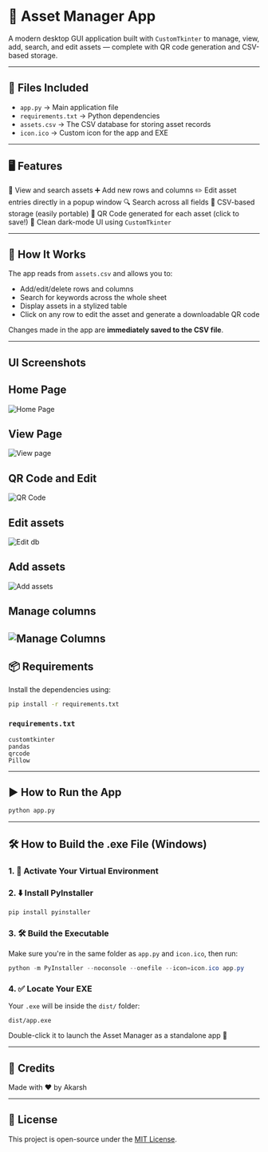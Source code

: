 # 💼 Asset Manager App

A modern desktop GUI application built with `CustomTkinter` to manage, view, add, search, and edit assets — complete with QR code generation and CSV-based storage.

---

## 📁 Files Included

- `app.py` → Main application file  
- `requirements.txt` → Python dependencies  
- `assets.csv` → The CSV database for storing asset records   
- `icon.ico` → Custom icon for the app and EXE

---

## 🖥️ Features
📂 View and search assets
➕ Add new rows and columns
✏️ Edit asset entries directly in a popup window
🔍 Search across all fields
🔐 CSV-based storage (easily portable)
🔄 QR Code generated for each asset (click to save!)
🌙 Clean dark-mode UI using `CustomTkinter`

---
## 🧠 How It Works

The app reads from `assets.csv` and allows you to:

* Add/edit/delete rows and columns
* Search for keywords across the whole sheet
* Display assets in a stylized table
* Click on any row to edit the asset and generate a downloadable QR code

Changes made in the app are **immediately saved to the CSV file**.

---

## UI Screenshots

## Home Page
![Home Page](homepage.png)

## View Page
![View page](view.png)

## QR Code and Edit
![QR Code](qrcode.png)

## Edit assets
![Edit db](add.png)

## Add assets
![Add assets](addassets.png)

## Manage columns
![Manage Columns](managecolumns.png)
---
## 📦 Requirements

Install the dependencies using:

```bash
pip install -r requirements.txt
````

### `requirements.txt`

```text
customtkinter
pandas
qrcode
Pillow
```

---

## ▶️ How to Run the App

```bash
python app.py
```

---

## 🛠️ How to Build the .exe File (Windows)

### 1. 🔄 Activate Your Virtual Environment

### 2. ⬇️ Install PyInstaller

```powershell
pip install pyinstaller
```

### 3. 🛠️ Build the Executable

Make sure you're in the same folder as `app.py` and `icon.ico`, then run:

```powershell
python -m PyInstaller --noconsole --onefile --icon=icon.ico app.py
```

### 4. ✅ Locate Your EXE

Your `.exe` will be inside the `dist/` folder:

```
dist/app.exe
```

Double-click it to launch the Asset Manager as a standalone app 🎉

---

## 🙌 Credits

Made with ❤️ by Akarsh

---

## 📜 License

This project is open-source under the [MIT License](LICENSE).
